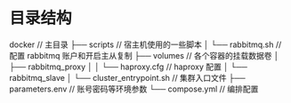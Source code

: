 # 目录结构

docker                                          // 主目录
  ├── scripts                                   // 宿主机使用的一些脚本
  │       └── rabbitmq.sh                       // 配置 rabbitmq 账户和开启主从复制
  ├── volumes                                   // 各个容器的挂载数据卷
  │       ├── rabbitmq_proxy
  │       │       └── haproxy.cfg               // haproxy 配置
  │       └── rabbitmq_slave
  │               └── cluster_entrypoint.sh     // 集群入口文件
  ├── parameters.env                            // 账号密码等环境参数
  └── compose.yml                               // 编排配置
